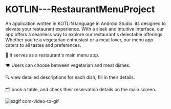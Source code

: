# KOTLIN---RestaurantMenuProject
An application written in KOTLIN language in Android Studio.
its designed to elevate your restaurant experience. 
With a sleek and intuitive interface, our app offers a seamless way to explore our restaurant's delectable offerings. 
Whether you're a vegetarian enthusiast or a meat lover, our menu app caters to all tastes and preferences.

📝 It serves as a restaurant's main menu app. 

🍽️ Users can choose between vegetarian and meat dishes. 

🔍 view detailed descriptions for each dish, fill in their details. 

🗂️ book a table, and check their reservation details on the main screen.

![ezgif com-video-to-gif](https://github.com/MaorShwalb/KOTLIN---RestaurantMenuProject/assets/97365304/385ea7e0-5e92-4859-ba39-3c7f7806b1f5)

